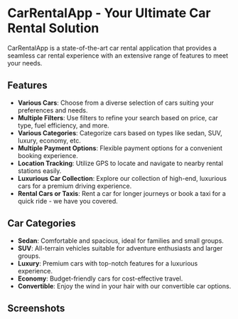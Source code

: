 # CarRentalApp - Your Ultimate Car Rental Solution

CarRentalApp is a state-of-the-art car rental application that provides a seamless car rental experience with an extensive range of features to meet your needs.

## Features

- **Various Cars**: Choose from a diverse selection of cars suiting your preferences and needs.
- **Multiple Filters**: Use filters to refine your search based on price, car type, fuel efficiency, and more.
- **Various Categories**: Categorize cars based on types like sedan, SUV, luxury, economy, etc.
- **Multiple Payment Options**: Flexible payment options for a convenient booking experience.
- **Location Tracking**: Utilize GPS to locate and navigate to nearby rental stations easily.
- **Luxurious Car Collection**: Explore our collection of high-end, luxurious cars for a premium driving experience.
- **Rental Cars or Taxis**: Rent a car for longer journeys or book a taxi for a quick ride - we have you covered.

## Car Categories

- **Sedan**: Comfortable and spacious, ideal for families and small groups.
- **SUV**: All-terrain vehicles suitable for adventure enthusiasts and larger groups.
- **Luxury**: Premium cars with top-notch features for a luxurious experience.
- **Economy**: Budget-friendly cars for cost-effective travel.
- **Convertible**: Enjoy the wind in your hair with our convertible car options.

## Screenshots
